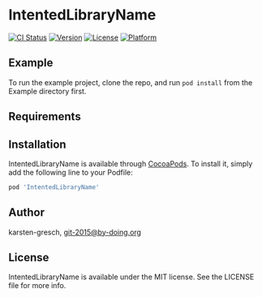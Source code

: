 # IntentedLibraryName

[![CI Status](http://img.shields.io/travis/karsten-gresch/IntentedLibraryName.svg?style=flat)](https://travis-ci.org/karsten-gresch/IntentedLibraryName)
[![Version](https://img.shields.io/cocoapods/v/IntentedLibraryName.svg?style=flat)](http://cocoapods.org/pods/IntentedLibraryName)
[![License](https://img.shields.io/cocoapods/l/IntentedLibraryName.svg?style=flat)](http://cocoapods.org/pods/IntentedLibraryName)
[![Platform](https://img.shields.io/cocoapods/p/IntentedLibraryName.svg?style=flat)](http://cocoapods.org/pods/IntentedLibraryName)

## Example

To run the example project, clone the repo, and run `pod install` from the Example directory first.

## Requirements

## Installation

IntentedLibraryName is available through [CocoaPods](http://cocoapods.org). To install
it, simply add the following line to your Podfile:

```ruby
pod 'IntentedLibraryName'
```

## Author

karsten-gresch, git-2015@by-doing.org

## License

IntentedLibraryName is available under the MIT license. See the LICENSE file for more info.
